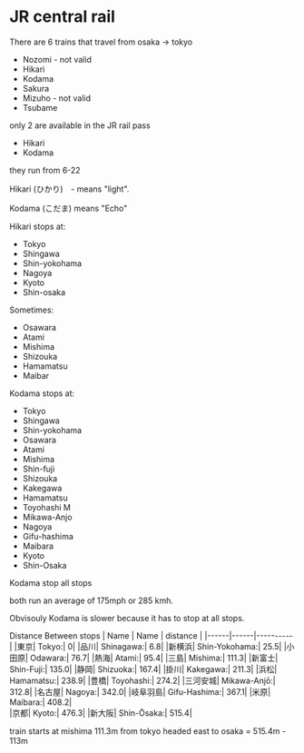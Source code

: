# JR central rail
There are 6 trains that travel from osaka -> tokyo

- Nozomi - not valid
- Hikari 
- Kodama
- Sakura
- Mizuho - not valid
- Tsubame

only 2 are available in the JR rail pass

- Hikari
- Kodama

they run from 6-22


Hikari (ひかり)　- means "light".

Kodama (こだま) means "Echo"


Hikari stops at: 
- Tokyo 
- Shingawa 
- Shin-yokohama 
- Nagoya 
- Kyoto 
- Shin-osaka

Sometimes: 
- Osawara 
- Atami 
- Mishima 
- Shizouka 
- Hamamatsu 
- Maibar

Kodama stops at: 
- Tokyo 
- Shingawa 
- Shin-yokohama 
- Osawara 
- Atami 
- Mishima 
- Shin-fuji 
- Shizouka 
- Kakegawa 
- Hamamatsu 
- Toyohashi M
- Mikawa-Anjo 
- Nagoya
- Gifu-hashima 
- Maibara 
- Kyoto 
- Shin-Osaka

Kodama stop all stops 

both run an average of 175mph or 285 kmh.

Obvisouly Kodama is slower because it has to stop at all stops.

Distance Between stops
| Name | Name | distance |
|------|------|----------|
|東京| Tokyo:| 0|
|品川| Shinagawa:| 6.8|
|新横浜| Shin-Yokohama:| 25.5|
|小田原| Odawara:| 76.7|
|熱海| Atami:| 95.4|
|三島| Mishima:| 111.3|
|新富士| Shin-Fuji:| 135.0|
|静岡| Shizuoka:| 167.4|
|掛川| Kakegawa:| 211.3|
|浜松| Hamamatsu:| 238.9|
|豊橋| Toyohashi:| 274.2|
|三河安城|	Mikawa-Anjō:| 312.8|
|名古屋| Nagoya:| 342.0|
|岐阜羽島| Gifu-Hashima:| 367.1|
|米原| Maibara:| 408.2|	
|京都| Kyoto:| 476.3|
|新大阪| Shin-Ōsaka:| 515.4|	



train starts at mishima 111.3m from tokyo headed east to osaka  = 515.4m - 113m 
